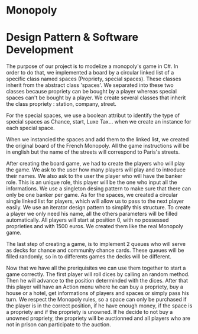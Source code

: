 # Monopoly
# Design Pattern & Software Development

The purpose of our project is to modelize a monopoly's game in C#.
In order to do that, we implemented a board by a  circular linked list of a specific class named spaces (Propriety, special spaces). These classes inherit from the abstract class 'spaces'. We separated into these two classes because propriety can be bought by a player whereas special spaces can't be bought by a player.
We create several classes that inherit the class propriety : station, company, street. 

For the special spaces, we use a boolean attribut to identify the type of special spaces as Chance, start, Luxe Tax... when we create an instance for each special space.

When we instancied the spaces and add them to the linked list, we created the original board of the French Monopoly. All the game instructions will be in english but the name of the streets will correspond to Paris's streets.

After creating the board game, we had to create the players who will play the game. We ask to the user how many players will play and to introduce their names. We also ask to the user the player who will have the banker role. This is an unique role, this player will be the one who input all the informations. We use a singleton desing pattern to make sure that there can only be one banker per game. As for the spaces, we created a circular single linked list for players, which will allow us to pass to the next player easily. We use an iterator design pattern to simplify this structure.
To create a player we only need his name, all the others parameters will be filled automatically. All players will start at position 0, with no possessed proprieties and with 1500 euros. We created them like the real Monopoly game.

The last step of creating a game, is to implement 2 queues who will serve as decks for chance and community chance cards. These queues will be filled randomly, so in to differents games the decks will be different.

Now that we have all the preriquisites we can use them together to start a game correctly. The first player will roll dices by calling an random method. Then he will advance to the position determinded with the dices. After that this player will have an Action menu where he can buy a propriety, buy a house or a hotel, get informations of players and spaces or simply pass his turn. We respect the Monopoly rules, so a space can only be purchased if the player is in the correct position, if he have enough money, if the space is a propriety and if the propriety is unowned. If he decide to not buy a unowned propriety, the propriety will be auctionned and all players who are not in prison can participate to the auction. 
